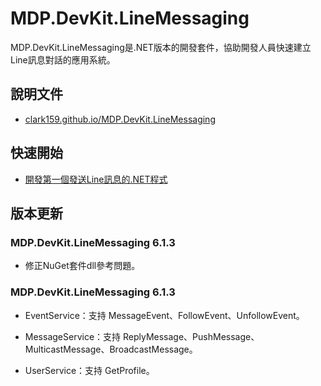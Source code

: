 # MDP.DevKit.LineMessaging
MDP.DevKit.LineMessaging是.NET版本的開發套件，協助開發人員快速建立Line訊息對話的應用系統。


## 說明文件

- [clark159.github.io/MDP.DevKit.LineMessaging](https://clark159.github.io/MDP.DevKit.LineMessaging/)


## 快速開始

- [開發第一個發送Line訊息的.NET程式](https://clark159.github.io/MDP.DevKit.LineMessaging/Pages/開發第一個發送Line訊息的.NET程式/Index.html)


## 版本更新

### MDP.DevKit.LineMessaging 6.1.3

- 修正NuGet套件dll參考問題。

### MDP.DevKit.LineMessaging 6.1.3

- EventService：支持 MessageEvent、FollowEvent、UnfollowEvent。

- MessageService：支持 ReplyMessage、PushMessage、MulticastMessage、BroadcastMessage。

- UserService：支持 GetProfile。